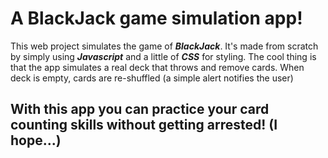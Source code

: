 # A BlackJack game simulation app!

This web project simulates the game of ***BlackJack***. It's made from scratch by simply using ***Javascript*** and a little of ***CSS*** for styling.
The cool thing is that the app simulates a real deck that throws and remove cards. 
When deck is empty, cards are re-shuffled (a simple alert notifies the user)

## With this app you can practice your card counting skills without getting arrested! (I hope...)
